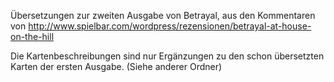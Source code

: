 
Übersetzungen zur zweiten Ausgabe von Betrayal, aus den Kommentaren von http://www.spielbar.com/wordpress/rezensionen/betrayal-at-house-on-the-hill

Die Kartenbeschreibungen sind nur Ergänzungen zu den schon übersetzten Karten der ersten Ausgabe. (Siehe anderer Ordner)